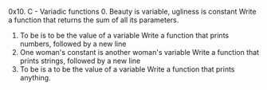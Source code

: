 0x10. C - Variadic functions
0. Beauty is variable, ugliness is constant
Write a function that returns the sum of all its parameters.
1. To be is to be the value of a variable
Write a function that prints numbers, followed by a new line
2. One woman's constant is another woman's variable
Write a function that prints strings, followed by a new line
3. To be is a to be the value of a variable
Write a function that prints anything.
